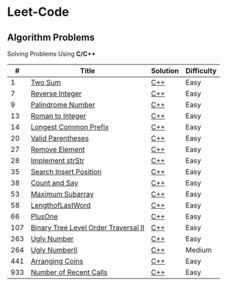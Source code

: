 # Leet-Code 
## Algorithm Problems

Solving Problems Using **C/C++**

|#| Title | Solution | Difficulty |
|---| ----- | -------- | ---------- |
|1|[Two Sum](https://leetcode.com/problems/two-sum/)| [C++](./Algorithms/TwoSum/two_sum.cpp)|Easy|
|7|[Reverse Integer](https://leetcode.com/problems/reverse-integer/)| [C++](./Algorithms/ReverseInteger/Reverse_Integer.cpp)|Easy|
|9|[Palindrome Number](https://leetcode.com/problems/palindrome-number/)| [C++](./Algorithms/PalindromeNumber/Palindrome_Number.cpp)|Easy|
|13|[Roman to Integer](https://leetcode.com/problems/roman-to-integer/)| [C++](./Algorithms/RomanToInteger/Roman_To_Integer.cpp)|Easy|
|14|[Longest Common Prefix](https://leetcode.com/problems/longest-common-prefix/)| [C++](./Algorithms/LongestCommonPrefix/Longest_Common_Prefix.cpp)|Easy|
|20|[Valid Parentheses](https://leetcode.com/problems/valid-parentheses/)| [C++](./Algorithms/ValidParentheses/Valid_Parentheses.cpp)|Easy|
|27|[Remove Element](https://leetcode.com/problems/remove-element/)| [C++](./Algorithms/RemoveElement/Remove_Element.cpp)|Easy|
|28|[Implement strStr](https://leetcode.com/problems/implement-strstr/)| [C++](./Algorithms/ImplementstrStr/Implement_strStr.cpp)|Easy|
|35|[Search Insert Position](https://leetcode.com/problems/search-insert-position/)| [C++](./Algorithms/searchInsert/search_Insert.cpp)|Easy|
|38|[Count and Say](https://leetcode.com/problems/count-and-say/)| [C++](./Algorithms/CountAndSay/Count_and_Say.cpp)|Easy|
|53|[Maximum Subarray](https://leetcode.com/problems/maximum-subarray/)| [C++](./Algorithms/MaximumSubarray/MaximumSubarray.cpp)|Easy|
|58|[LengthofLastWord](https://leetcode.com/problems/length-of-last-word/)| [C++](./Algorithms/LengthofLastWord/LengthOfLastWord.cpp)|Easy|
|66|[PlusOne](https://leetcode.com/problems/plus-one/)| [C++](./Algorithms/PlusOne/PlusOne.cpp)|Easy|
|107|[ Binary Tree Level Order Traversal II](https://leetcode.com/problems/binary-tree-level-order-traversal-ii/)| [C++](./Algorithms/BinaryTreeLevelOrderTraversalII/Binary_Tree_Level_Order_Traversal_II.cpp)|Easy|
|263|[Ugly Number](https://leetcode.com/problems/ugly-number/)| [C++](./Algorithms/UglyNumber/Ugly_Number.cpp)|Easy|
|264|[Ugly NumberII](https://leetcode.com/problems/ugly-number-ii/)| [C++](./Algorithms/UglyNumberII/UglyNumberII.cpp)|Medium|
|441|[Arranging Coins](https://leetcode.com/problems/arranging-coins/)| [C++](./Algorithms/ArrangingCoins/Arranging_Coins.cpp)|Easy|
|933|[Number of Recent Calls](https://leetcode.com/problems/number-of-recent-calls/)| [C++](./Algorithms/NumberofRecentCalls/Number_of_Recent_Calls.cpp)|Easy|

